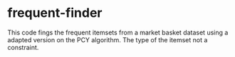 # frequent-finder
This code fings the frequent itemsets from a market basket dataset using a adapted version on the PCY algorithm. The type of the itemset not a constraint.
